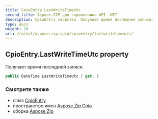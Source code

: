 ```yaml
---
title: CpioEntry.LastWriteTimeUtc
second_title: Aspose.ZIP для справочника API .NET
description: CpioEntry свойство. Получает время последней записи.
type: docs
weight: 20
url: /ru/net/aspose.zip.cpio/cpioentry/lastwritetimeutc/
---
```

## CpioEntry.LastWriteTimeUtc property

Получает время последней записи.

```csharp
public DateTime LastWriteTimeUtc { get; }
```

### Смотрите также

* class [CpioEntry](../)
* пространство имен [Aspose.Zip.Cpio](../../cpioentry/)
* сборка [Aspose.Zip](../../../)


